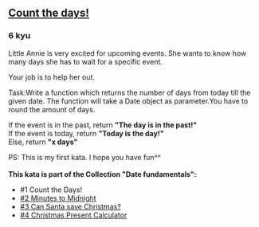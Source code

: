 <h2><a href=https://www.codewars.com/kata/5837fd7d44ff282acd000157/train/javascript target="_blank">Count the days!</a></h2><h3>6 kyu</h3><p>Little Annie is very excited for upcoming events. She wants to know how many days she has to wait for a specific event.</p><p>Your job is to help her out. </p><p>Task:Write a function which returns the number of days from today till the given date. The function will take a Date object as parameter.You have to round the amount of days.</p><p>If the event is in the past, return <b>"The day is in the past!"</b> <br>If the event is today, return <b>"Today is the day!"</b> <br>Else, return <b>"x days"</b></p><p>PS: This is my first kata. I hope you have fun^^<br><br><b>This kata is part of the Collection "Date fundamentals":</b></p><ul><li>#1 Count the Days!</li><li><a href="https://www.codewars.com/kata/minutes-to-midnight" data-turbolinks="false" target="_blank">#2 Minutes to Midnight</a></li><li><a href="https://www.codewars.com/kata/can-santa-save-christmas" data-turbolinks="false" target="_blank">#3 Can Santa save Christmas?</a></li><li><a href="https://www.codewars.com/kata/christmas-present-calculator" data-turbolinks="false" target="_blank">#4 Christmas Present Calculator</a></li></ul>